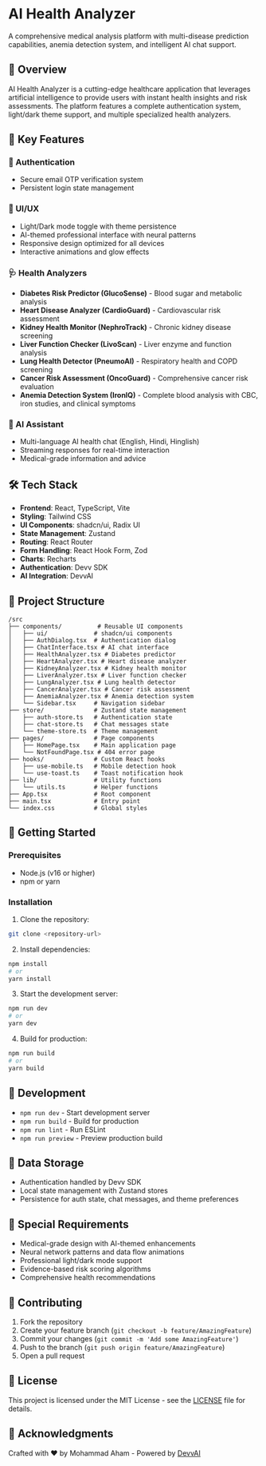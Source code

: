 # AI Health Analyzer

A comprehensive medical analysis platform with multi-disease prediction capabilities, anemia detection system, and intelligent AI chat support.

## 🏥 Overview

AI Health Analyzer is a cutting-edge healthcare application that leverages artificial intelligence to provide users with instant health insights and risk assessments. The platform features a complete authentication system, light/dark theme support, and multiple specialized health analyzers.

## 🌟 Key Features

### 🔐 Authentication
- Secure email OTP verification system
- Persistent login state management

### 🎨 UI/UX
- Light/Dark mode toggle with theme persistence
- AI-themed professional interface with neural patterns
- Responsive design optimized for all devices
- Interactive animations and glow effects

### 🩺 Health Analyzers
- **Diabetes Risk Predictor (GlucoSense)** - Blood sugar and metabolic analysis
- **Heart Disease Analyzer (CardioGuard)** - Cardiovascular risk assessment
- **Kidney Health Monitor (NephroTrack)** - Chronic kidney disease screening
- **Liver Function Checker (LivoScan)** - Liver enzyme and function analysis
- **Lung Health Detector (PneumoAI)** - Respiratory health and COPD screening
- **Cancer Risk Assessment (OncoGuard)** - Comprehensive cancer risk evaluation
- **Anemia Detection System (IronIQ)** - Complete blood analysis with CBC, iron studies, and clinical symptoms

### 💬 AI Assistant
- Multi-language AI health chat (English, Hindi, Hinglish)
- Streaming responses for real-time interaction
- Medical-grade information and advice

## 🛠️ Tech Stack

- **Frontend**: React, TypeScript, Vite
- **Styling**: Tailwind CSS
- **UI Components**: shadcn/ui, Radix UI
- **State Management**: Zustand
- **Routing**: React Router
- **Form Handling**: React Hook Form, Zod
- **Charts**: Recharts
- **Authentication**: Devv SDK
- **AI Integration**: DevvAI

## 📁 Project Structure

```
/src
├── components/          # Reusable UI components
│   ├── ui/             # shadcn/ui components
│   ├── AuthDialog.tsx  # Authentication dialog
│   ├── ChatInterface.tsx # AI chat interface
│   ├── HealthAnalyzer.tsx # Diabetes predictor
│   ├── HeartAnalyzer.tsx # Heart disease analyzer
│   ├── KidneyAnalyzer.tsx # Kidney health monitor
│   ├── LiverAnalyzer.tsx # Liver function checker
│   ├── LungAnalyzer.tsx # Lung health detector
│   ├── CancerAnalyzer.tsx # Cancer risk assessment
│   ├── AnemiaAnalyzer.tsx # Anemia detection system
│   └── Sidebar.tsx     # Navigation sidebar
├── store/              # Zustand state management
│   ├── auth-store.ts   # Authentication state
│   ├── chat-store.ts   # Chat messages state
│   └── theme-store.ts  # Theme management
├── pages/              # Page components
│   ├── HomePage.tsx    # Main application page
│   └── NotFoundPage.tsx # 404 error page
├── hooks/              # Custom React hooks
│   ├── use-mobile.ts   # Mobile detection hook
│   └── use-toast.ts    # Toast notification hook
├── lib/                # Utility functions
│   └── utils.ts        # Helper functions
├── App.tsx             # Root component
├── main.tsx            # Entry point
└── index.css           # Global styles
```

## 🚀 Getting Started

### Prerequisites
- Node.js (v16 or higher)
- npm or yarn

### Installation

1. Clone the repository:
```bash
git clone <repository-url>
```

2. Install dependencies:
```bash
npm install
# or
yarn install
```

3. Start the development server:
```bash
npm run dev
# or
yarn dev
```

4. Build for production:
```bash
npm run build
# or
yarn build
```

## 🧪 Development

- `npm run dev` - Start development server
- `npm run build` - Build for production
- `npm run lint` - Run ESLint
- `npm run preview` - Preview production build

## 🔐 Data Storage

- Authentication handled by Devv SDK
- Local state management with Zustand stores
- Persistence for auth state, chat messages, and theme preferences

## 🎯 Special Requirements

- Medical-grade design with AI-themed enhancements
- Neural network patterns and data flow animations
- Professional light/dark mode support
- Evidence-based risk scoring algorithms
- Comprehensive health recommendations

## 🤝 Contributing

1. Fork the repository
2. Create your feature branch (`git checkout -b feature/AmazingFeature`)
3. Commit your changes (`git commit -m 'Add some AmazingFeature'`)
4. Push to the branch (`git push origin feature/AmazingFeature`)
5. Open a pull request

## 📄 License

This project is licensed under the MIT License - see the [LICENSE](LICENSE) file for details.

## 🙏 Acknowledgments

Crafted with ❤️ by Mohammad Aham - Powered by [DevvAI](https://devv.ai/)
